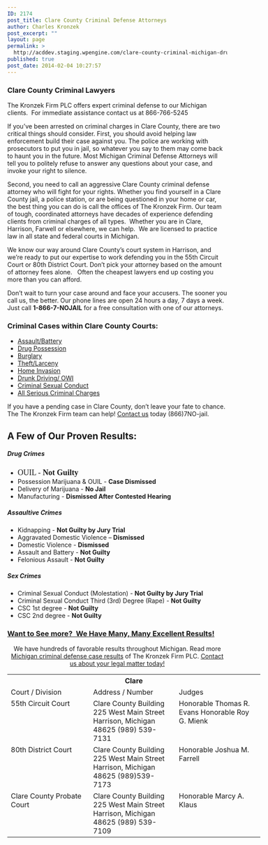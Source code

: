 ```yaml
---
ID: 2174
post_title: Clare County Criminal Defense Attorneys
author: Charles Kronzek
post_excerpt: ""
layout: page
permalink: >
  http://acddev.staging.wpengine.com/clare-county-criminal-michigan-drug-crime-rape-cdc-home-invasion-defense-attorneys.html
published: true
post_date: 2014-02-04 10:27:57
---
```

<div class="county-lis">
<h3>Clare County Criminal Lawyers</h3>
The Kronzek Firm PLC offers expert criminal defense to our Michigan clients.  For immediate assistance contact us at 866-766-5245

If you’ve been arrested on criminal charges in Clare County, there are two critical things should consider. First, you should avoid helping law enforcement build their case against you. The police are working with prosecutors to put you in jail, so whatever you say to them may come back to haunt you in the future. Most Michigan Criminal Defense Attorneys will tell you to politely refuse to answer any questions about your case, and invoke your right to silence.

Second, you need to call an aggressive Clare County criminal defense attorney who will fight for your rights. Whether you find yourself in a Clare County jail, a police station, or are being questioned in your home or car, the best thing you can do is call the offices of The Kronzek Firm. Our team of tough, coordinated attorneys have decades of experience defending clients from criminal charges of all types.  Whether you are in Clare, Harrison, Farwell or elsewhere, we can help.  We are licensed to practice law in all state and federal courts in Michigan.

We know our way around Clare County’s court system in Harrison, and we’re ready to put our expertise to work defending you in the 55th Circuit Court or 80th District Court. Don’t pick your attorney based on the amount of attorney fees alone.   Often the cheapest lawyers end up costing you more than you can afford.

Don’t wait to turn your case around and face your accusers. The sooner you call us, the better. Our phone lines are open 24 hours a day, 7 days a week. Just call <b>1-866-7-NOJAIL</b> for a free consultation with one of our attorneys.

<img style="float: right; padding: 20px 0 20px 20px;" src="http://acddev.staging.wpengine.com/images/county-img_n8.jpg" alt="" />
<h3>Criminal Cases within Clare County Courts:</h3>
<ul class="no-bullets">
 	<li><a href="http://acddev.staging.wpengine.com/assault-charges.html">Assault/Battery</a></li>
 	<li><a href="http://acddev.staging.wpengine.com/drug-charges.html">Drug Possession</a></li>
 	<li><a href="http://acddev.staging.wpengine.com/burglary-crimes.html">Burglary</a></li>
 	<li><a href="http://acddev.staging.wpengine.com/theft-charges.html">Theft/Larceny</a></li>
 	<li><a title="Michigan Home Invasion Attorneys" href="http://acddev.staging.wpengine.com/michigan-home-invasion-attorneys-criminal-defense-lawyers.html">Home Invasion</a></li>
 	<li><a href="http://acddev.staging.wpengine.com/michigan-drunk-driving-dui-owi-drug-attorney-lansing-criminal-lawyer.html">Drunk Driving/ OWI</a></li>
 	<li><a href="http://acddev.staging.wpengine.com/sex-crimes.html">Criminal Sexual Conduct</a></li>
 	<li><a href="http://acddev.staging.wpengine.com">All Serious Criminal Charges</a></li>
</ul>
<p class="ctas">If you have a pending case in Clare County, don’t leave your fate to chance. The The Kronzek Firm team can help! <a href="http://acddev.staging.wpengine.com/contact-us.html">Contact us</a> today (866)7NO-jail.</p>

<h2>A Few of Our Proven Results:</h2>
<h5>Drug Crimes</h5>
<ul class="county-lis">
 	<li><span style="font-family: Bitter, Georgia, serif; font-size: 18px; line-height: 1.3;">OUIL - <strong>Not Guilty</strong></span></li>
 	<li>Possession Marijuana &amp; OUIL - <b>Case Dismissed</b></li>
 	<li>Delivery of Marijuana - <strong>No Jail</strong></li>
 	<li>Manufacturing - <strong>Dismissed After Contested Hearing</strong></li>
</ul>
<h5>Assaultive Crimes</h5>
<ul class="county-lis">
 	<li>Kidnapping - <b>Not Guilty by Jury Trial</b></li>
 	<li>Aggravated Domestic Violence – <b>Dismissed</b></li>
 	<li>Domestic Violence - <strong>Dismissed</strong></li>
 	<li>Assault and Battery - <strong>Not Guilty</strong></li>
 	<li>Felonious Assault - <strong>Not Guilty</strong></li>
</ul>
<h5>Sex Crimes</h5>
<ul class="county-lis">
 	<li>Criminal Sexual Conduct (Molestation) - <b>Not Guilty by Jury Trial</b></li>
 	<li>Criminal Sexual Conduct Third (3rd) Degree (Rape) - <b>Not Guilty</b></li>
 	<li>CSC 1st degree - <strong>Not Guilty</strong></li>
 	<li>CSC 2nd degree - <strong>Not Guilty</strong></li>
</ul>
<h3><a title="Michigan Attorney with Proven Results" href="http://acddev.staging.wpengine.com/proven-results.html">Want to See more?  We Have Many, Many Excellent Results!</a></h3>
<p class="ctas" style="text-align: center;">We have hundreds of favorable results throughout Michigan. Read more <a href="http://acddev.staging.wpengine.com/proven-results.html">Michigan criminal defense case results</a> of The Kronzek Firm PLC.
<a href="http://acddev.staging.wpengine.com/contact-us.html">Contact us about your legal matter today!</a></p>

<table class="districts" style="width: 580px !important;" cellspacing="0">
<tbody>
<tr>
<th colspan="3">Clare</th>
</tr>
<tr class="subjects">
<td width="225">Court / Division</td>
<td width="225">Address / Number</td>
<td width="225">Judges</td>
</tr>
<tr>
<td valign="top">55th Circuit Court</td>
<td valign="top">Clare County Building
225 West Main Street
Harrison, Michigan 48625
(989) 539-7131</td>
<td valign="top">Honorable Thomas R. Evans
Honorable Roy G. Mienk</td>
</tr>
<tr>
<td valign="top">80th District Court</td>
<td valign="top">Clare County Building
225 West Main Street
Harrison, Michigan 48625
(989)539-7173</td>
<td valign="top">Honorable Joshua M. Farrell</td>
</tr>
<tr>
<td valign="top">Clare County Probate Court</td>
<td valign="top">Clare County Building
225 West Main Street
Harrison, Michigan 48625
(989) 539-7109</td>
<td valign="top">Honorable Marcy A. Klaus</td>
</tr>
<!-- >
<tr>
<td valign="top"></td>
<td valign="top"></td>
<td valign="top"></td>
</tr>
<--></tbody>
</table>
</div>